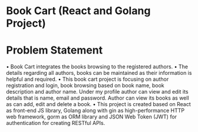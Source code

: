# Book Cart (React and Golang Project)

# Problem Statement

•	Book Cart integrates the books browsing to the registered authors.
•	The details regarding all authors, books can be maintained as their information is helpful and required.
•	This book cart project is focusing on author registration and login, book browsing based on book name, book description and author name. Under my profile author can view and edit its details that is name, email and password. Author can view its books as well as can add, edit and delete a book.
•	This project is created based on React as front-end JS library, Golang along with gin as high-performance HTTP web framework, gorm as ORM library and JSON Web Token (JWT) for authentication for creating RESTful APIs.

